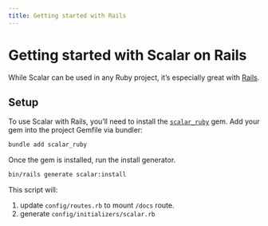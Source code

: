 ```yaml
---
title: Getting started with Rails
---
```


# Getting started with Scalar on Rails

While Scalar can be used in any Ruby project, it’s especially great with [Rails](https://rubyonrails.org).

## Setup

To use Scalar with Rails, you’ll need to install the [`scalar_ruby`](https://rubygems.org/gems/scalar_ruby) gem. Add your gem into the project Gemfile via bundler:

```bash
bundle add scalar_ruby
```

Once the gem is installed, run the install generator.

```bash
bin/rails generate scalar:install
```

This script will:

1. update `config/routes.rb` to mount `/docs` route.
2. generate `config/initializers/scalar.rb`
